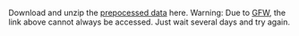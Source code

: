 
Download and unzip the [prepocessed data](http://kw.fudan.edu.cn/resources/data/webke/webkedata.zip) here.
Warning: Due to [GFW](https://en.wikipedia.org/wiki/Great_Firewall), the link above cannot always be accessed. Just wait several days and try again.
